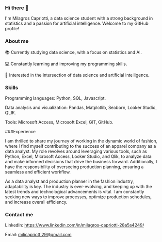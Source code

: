### Hi there 👋

I'm Milagros Capriotti, a data science student with a strong background in statistics and a passion for artificial intelligence. Welcome to my GitHub profile!

### About me
📚 Currently studying data science, with a focus on statistics and AI.

💻 Constantly learning and improving my programming skills.

🤖 Interested in the intersection of data science and artificial intelligence.

### Skills
Programming languages: Python, SQL, Javascript.

Data analysis and visualization: Pandas, Matplotlib, Seaborn, Looker Studio, QLIK.

Tools: Microsoft Access, Microsoft Excel, GIT, GitHub.

###Experience

I am thrilled to share my journey of working in the dynamic world of fashion, where I find myself contributing to the success of an apparel company as a data analyst. My role revolves around leveraging various tools, such as Python, Excel, Microsoft Access, Looker Studio, and Qlik, to analyze data and make informed decisions that drive the business forward. Additionally, I have the responsibility of overseeing production planning, ensuring a seamless and efficient workflow.

As a data analyst and production planner in the fashion industry, adaptability is key. The industry is ever-evolving, and keeping up with the latest trends and technological advancements is vital. I am constantly seeking new ways to improve processes, optimize production schedules, and increase overall efficiency.

### Contact me

LinkedIn: https://www.linkedin.com/in/milagros-capriotti-28a5a4249/

Email: milicapriotti29@gmail.com


<!--
**milagroscapriotti/milagroscapriotti** is a ✨ _special_ ✨ repository because its `README.md` (this file) appears on your GitHub profile.

Here are some ideas to get you started:

- 🔭 I’m currently working on ...
- 🌱 I’m currently learning ...
- 👯 I’m looking to collaborate on ...
- 🤔 I’m looking for help with ...
- 💬 Ask me about ...
- 📫 How to reach me: ...
- 😄 Pronouns: ...
- ⚡ Fun fact: ...
-->
